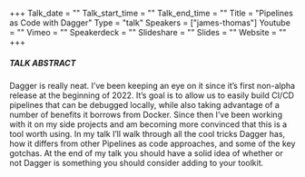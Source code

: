 +++
Talk_date = ""
Talk_start_time = ""
Talk_end_time = ""
Title = "Pipelines as Code with Dagger"
Type = "talk"
Speakers = ["james-thomas"]
Youtube = ""
Vimeo = ""
Speakerdeck = ""
Slideshare = ""
Slides = ""
Website = ""
+++

##### TALK ABSTRACT

Dagger is really neat. I’ve been keeping an eye on it since it’s first non-alpha release at the beginning of 2022. It’s goal is to allow us to easily build CI/CD pipelines that can be debugged locally, while also taking advantage of a number of benefits it borrows from Docker. Since then I’ve been working with it on my side projects and am becoming more convinced that this is a tool worth using. In my talk I’ll walk through all the cool tricks Dagger has, how it differs from other Pipelines as code approaches, and some of the key gotchas. At the end of my talk you should have a solid idea of whether or not Dagger is something you should consider adding to your toolkit.
